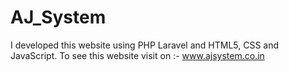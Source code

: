 # AJ_System
I developed this website using PHP Laravel and HTML5, CSS and JavaScript. To see this website visit on :- www.ajsystem.co.in
